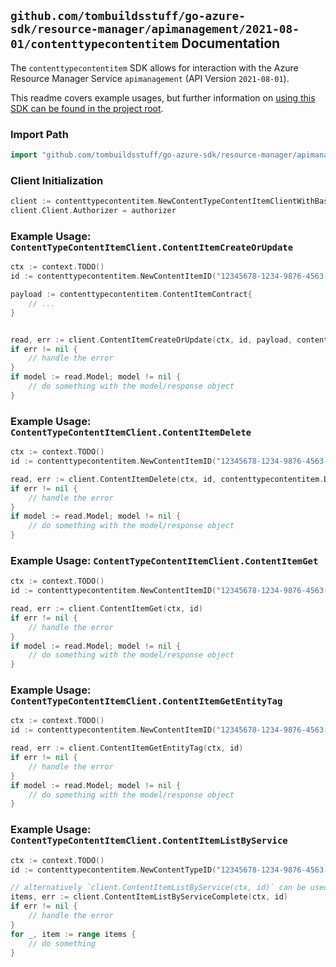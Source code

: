 
## `github.com/tombuildsstuff/go-azure-sdk/resource-manager/apimanagement/2021-08-01/contenttypecontentitem` Documentation

The `contenttypecontentitem` SDK allows for interaction with the Azure Resource Manager Service `apimanagement` (API Version `2021-08-01`).

This readme covers example usages, but further information on [using this SDK can be found in the project root](https://github.com/tombuildsstuff/go-azure-sdk/tree/main/docs).

### Import Path

```go
import "github.com/tombuildsstuff/go-azure-sdk/resource-manager/apimanagement/2021-08-01/contenttypecontentitem"
```


### Client Initialization

```go
client := contenttypecontentitem.NewContentTypeContentItemClientWithBaseURI("https://management.azure.com")
client.Client.Authorizer = authorizer
```


### Example Usage: `ContentTypeContentItemClient.ContentItemCreateOrUpdate`

```go
ctx := context.TODO()
id := contenttypecontentitem.NewContentItemID("12345678-1234-9876-4563-123456789012", "example-resource-group", "serviceValue", "contentTypeIdValue", "contentItemIdValue")

payload := contenttypecontentitem.ContentItemContract{
	// ...
}


read, err := client.ContentItemCreateOrUpdate(ctx, id, payload, contenttypecontentitem.DefaultContentItemCreateOrUpdateOperationOptions())
if err != nil {
	// handle the error
}
if model := read.Model; model != nil {
	// do something with the model/response object
}
```


### Example Usage: `ContentTypeContentItemClient.ContentItemDelete`

```go
ctx := context.TODO()
id := contenttypecontentitem.NewContentItemID("12345678-1234-9876-4563-123456789012", "example-resource-group", "serviceValue", "contentTypeIdValue", "contentItemIdValue")

read, err := client.ContentItemDelete(ctx, id, contenttypecontentitem.DefaultContentItemDeleteOperationOptions())
if err != nil {
	// handle the error
}
if model := read.Model; model != nil {
	// do something with the model/response object
}
```


### Example Usage: `ContentTypeContentItemClient.ContentItemGet`

```go
ctx := context.TODO()
id := contenttypecontentitem.NewContentItemID("12345678-1234-9876-4563-123456789012", "example-resource-group", "serviceValue", "contentTypeIdValue", "contentItemIdValue")

read, err := client.ContentItemGet(ctx, id)
if err != nil {
	// handle the error
}
if model := read.Model; model != nil {
	// do something with the model/response object
}
```


### Example Usage: `ContentTypeContentItemClient.ContentItemGetEntityTag`

```go
ctx := context.TODO()
id := contenttypecontentitem.NewContentItemID("12345678-1234-9876-4563-123456789012", "example-resource-group", "serviceValue", "contentTypeIdValue", "contentItemIdValue")

read, err := client.ContentItemGetEntityTag(ctx, id)
if err != nil {
	// handle the error
}
if model := read.Model; model != nil {
	// do something with the model/response object
}
```


### Example Usage: `ContentTypeContentItemClient.ContentItemListByService`

```go
ctx := context.TODO()
id := contenttypecontentitem.NewContentTypeID("12345678-1234-9876-4563-123456789012", "example-resource-group", "serviceValue", "contentTypeIdValue")

// alternatively `client.ContentItemListByService(ctx, id)` can be used to do batched pagination
items, err := client.ContentItemListByServiceComplete(ctx, id)
if err != nil {
	// handle the error
}
for _, item := range items {
	// do something
}
```
